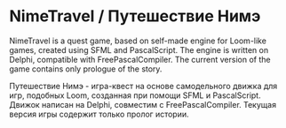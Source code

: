 ﻿# NimeTravel / Путешествие Нимэ

NimeTravel is a quest game, based on self-made engine for Loom-like games, created using SFML and PascalScript.
The engine is written on Delphi, compatible with FreePascalCompiler.
The current version of the game contains only prologue of the story.

Путешествие Нимэ - игра-квест на основе самодельного движка для игр, подобных Loom, созданная при помощи SFML и PascalScript.
Движок написан на Delphi, совместим с FreePascalCompiler.
Текущая версия игры содержит только пролог истории.
